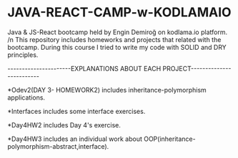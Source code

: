# JAVA-REACT-CAMP-w-KODLAMAIO

Java & JS-React bootcamp held by Engin Demiroğ on kodlama.io platform. /n
This repository includes homeworks and projects that related with the bootcamp.
During this course I tried to write my code with SOLID and DRY principles.

 
 ----------------------EXPLANATIONS ABOUT EACH PROJECT-------------------------
 
 *Odev2(DAY 3- HOMEWORK2) includes inheritance-polymorphism applications.
 
 *Interfaces includes some interface exercises.
 
 *Day4HW2 includes Day 4's exercise.
 
 *Day4HW3 includes an individual work about OOP(inheritance-polymorphism-abstract,interface).
